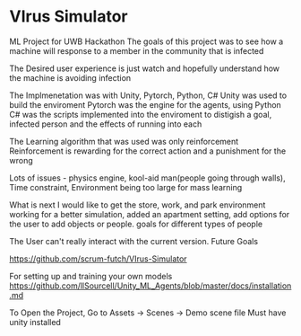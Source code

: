 # VIrus Simulator
 ML Project for UWB Hackathon
The goals of this project was to see how a machine will response to a member in the community that is infected

The Desired user experience is just watch and hopefully understand how the machine is avoiding infection

The Implmenetation was with Unity, Pytorch, Python, C#
Unity was used to build the enviroment
Pytorch was the engine for the agents, using Python
C# was the scripts implemented into the enviroment to distigish a goal, infected person and the effects of running into each

The Learning algorithm that was used was only reinforcement
Reinforcement is rewarding for the correct action and a punishment for the wrong

Lots of issues - physics engine, kool-aid man(people going through walls), Time constraint, Environment being too large for mass learning

What is next
I would like to get the store, work, and park environment working for a better simulation, added an apartment setting, add options for the user to add objects or people. goals for different types of people

The User can't really interact with the current version. Future Goals

https://github.com/scrum-futch/VIrus-Simulator

For setting up and training your own models
https://github.com/llSourcell/Unity_ML_Agents/blob/master/docs/installation.md

To Open the Project, Go to Assets -> Scenes -> Demo scene file
Must have unity installed
